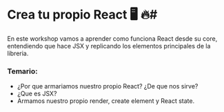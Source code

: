 # Crea tu propio React 🖥️ 🔥#

En este workshop vamos a aprender como funciona React desde su core, entendiendo que hace JSX y replicando los elementos principales de la libreria. 

### Temario: ###

- ¿Por que armariamos nuestro propio React? ¿De que nos sirve?
- ¿Que es JSX?
- Armamos nuestro propio render, create element y React state.
